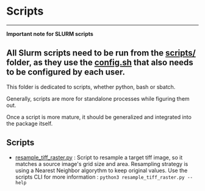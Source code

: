 # Scripts

----
**Important note for SLURM scripts**

All Slurm scripts need to be run from the [scripts/](.) folder, as they use the 
[config.sh](config.sh.example) that also needs to be configured by each user.
----

This folder is dedicated to scripts, whether python, bash or sbatch.

Generally, scripts are more for standalone processes while figuring them out.

Once a script is more mature, it should be generalized and integrated into the package
itself.

## Scripts

* [resample_tiff_raster.py](resample_tiff_raster.py) : Script to resample a target tiff image, so it matches a source image's grid size and area. Resampling strategy is using a Nearest Neighbor algorythm to keep original values. Use the scripts CLI for more information : `python3 resample_tiff_raster.py --help` 
